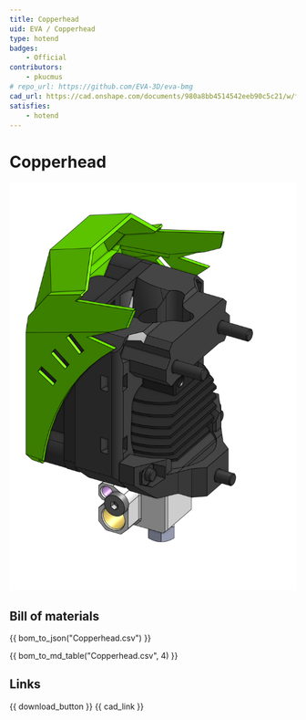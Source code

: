 ```yaml
---
title: Copperhead
uid: EVA / Copperhead
type: hotend
badges:
    - Official
contributors: 
    - pkucmus
# repo_url: https://github.com/EVA-3D/eva-bmg
cad_url: https://cad.onshape.com/documents/980a8bb4514542eeb90c5c21/w/fd1e2bf7da865e46d00cc945/e/7a40b6f26ab1209ef8f4cf56
satisfies:
    - hotend
---
```


# Copperhead

![preview](assets/Copperhead.png)

## Bill of materials


<add-bom-button name="{{ meta.uid }}">
    {{ bom_to_json("Copperhead.csv") }}
</add-bom-button>

{{ bom_to_md_table("Copperhead.csv", 4) }}

## Links

{{ download_button }}
{{ cad_link }}
